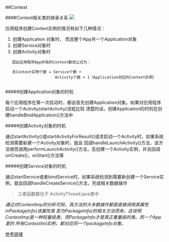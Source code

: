 ##Context

####Context相关类的继承关系
![](http://hi.csdn.net/attachment/201203/1/0_1330607569Vj4c.gif)

应用程序创建Context实例的情况有如下几种情况：

 1. 创建Application 对象时， 而且整个App共一个Application对象
 2. 创建Service对象时
 3. 创建Activity对象时
 
 ```
    因此应用程序App共有的Context数目公式为：
    
  	总Context实例个数 = Service个数 + 
    				   Activity个数 + 1（Application对应的Context实例）
    				   
```

#####创建Application对象的时机
 
每个应用程序在第一次启动时，都会首先创建Application对象。如果对应用程序启动一个Activity(startActivity)流程比较
清楚的话，创建Application的时机在创建handleBindApplication()方法中

#####创建Activity对象的时机
 
 通过startActivity()或startActivityForResult()请求启动一个Activity时，如果系统检测需要新建一个Activity对象时，就会
  回调handleLaunchActivity()方法，该方法继而调用performLaunchActivity()方法，去创建一个Activity实例，并且回调
 onCreate()，onStart()方法等
  
#####创建Service对象的时机
 
  通过startService或者bindService时，如果系统检测到需要新创建一个Service实例，就会回调handleCreateService()方法，完成相关数据操作


>三者函数都位于 ActivityThread.java类中

*通过对ContextImp的分析可知，其方法的大多数操作都是直接调用其属性mPackageInfo(该属性类
型为PackageInfo)的相关方法而来。这说明ContextImp是一种轻量级类，而PackageInfo才是真正重量级的类。而一个App里的
所有ContextIml实例，都对应同一个packageInfo对象。*
            

[参考链接](http://blog.csdn.net/qinjuning/article/details/7310620)